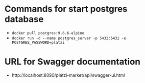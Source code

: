# Commands for start postgres database
- `docker pull postgres:9.6.6-alpine`
- `docker run -d --name postgres_server -p 5432:5432 -e POSTGRES_PASSWORD=platzi`

# URL for Swagger documentation
- http://localhost:8090/platzi-market/api/swagger-ui.html
